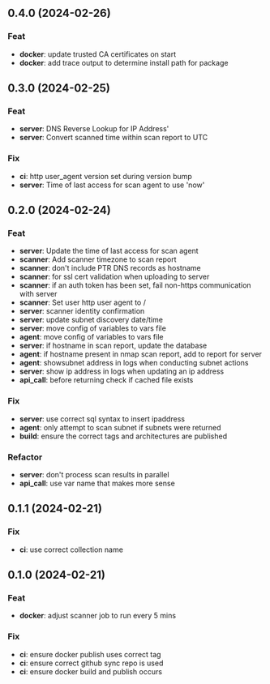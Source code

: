## 0.4.0 (2024-02-26)

### Feat

- **docker**: update trusted CA certificates on start
- **docker**: add trace output to determine install path for package

## 0.3.0 (2024-02-25)

### Feat

- **server**: DNS Reverse Lookup for IP Address'
- **server**: Convert scanned time within scan report to UTC

### Fix

- **ci**: http user_agent version set during version bump
- **server**: Time of last access for scan agent to use 'now'

## 0.2.0 (2024-02-24)

### Feat

- **server**: Update the time of last access for scan agent
- **scanner**: Add scanner timezone to scan report
- **scanner**: don't include PTR DNS records as hostname
- **scanner**: for ssl cert validation when uploading to server
- **scanner**: if an auth token has been set, fail non-https communication with server
- **scanner**: Set user http user agent to <name>/<version>
- **server**: scanner identity confirmation
- **server**: update subnet discovery date/time
- **server**: move config of variables to vars file
- **agent**: move config of variables to vars file
- **server**: if hostname in scan report, update the database
- **agent**: if hostname present in nmap scan report, add to report for server
- **agent**: showsubnet address in logs when conducting subnet actions
- **server**: show ip address in logs when updating an ip address
- **api_call**: before returning check if cached file exists

### Fix

- **server**: use correct sql syntax to insert ipaddress
- **agent**: only attempt to scan subnet if subnets were returned
- **build**: ensure the correct tags and architectures are published

### Refactor

- **server**: don't process scan results in parallel
- **api_call**: use var name that makes more sense

## 0.1.1 (2024-02-21)

### Fix

- **ci**: use correct collection name

## 0.1.0 (2024-02-21)

### Feat

- **docker**: adjust scanner job to run every 5 mins

### Fix

- **ci**: ensure docker publish uses correct tag
- **ci**: ensure correct github sync repo is used
- **ci**: ensure docker build and publish occurs
